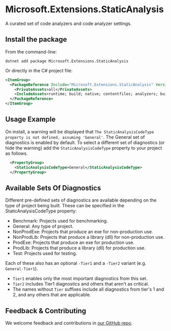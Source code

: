# Microsoft.Extensions.StaticAnalysis

A curated set of code analyzers and code analyzer settings.

## Install the package

From the command-line:

```console
dotnet add package Microsoft.Extensions.StaticAnalysis
```

Or directly in the C# project file:

```xml
<ItemGroup>
  <PackageReference Include="Microsoft.Extensions.StaticAnalysis" Version="[CURRENTVERSION]" >
    <PrivateAssets>all</PrivateAssets>
    <IncludeAssets>runtime; build; native; contentfiles; analyzers; buildtransitive</IncludeAssets>
  </PackageReference>
</ItemGroup>
```

## Usage Example

On install, a warning will be displayed that `The StaticAnalysisCodeType property is not defined, assuming 'General'`. The General set of diagnostics is enabled by default. To select a different set of diagnostics (or hide the warning) add the `StaticAnalysisCodeType` property to your project as follows.

```XML
  <PropertyGroup>
    <StaticAnalysisCodeType>General</StaticAnalysisCodeType>
  </PropertyGroup>
```

## Available Sets Of Diagnostics

Different pre-defined sets of diagnostics are available depending on the type of project being built. These can be specified in the StaticAnalysisCodeType property:
- Benchmark: Projects used for benchmarking.
- General: Any type of project.
- NonProdExe: Projects that produce an exe for non-production use.
- NonProdLib: Projects that produce a library (dll) for non-production use.
- ProdExe: Projects that produce an exe for production use.
- ProdLib: Projects that produce a library (dll) for production use.
- Test: Projects used for testing.

Each of these also has an optional `-Tier1` and a `-Tier2` variant (e.g. `General-Tier1`).
- `Tier1` enables only the most important diagnostics from this set.
- `Tier2` includes Tier1 diagnostics and others that aren't as critical.
- The names without `Tier` suffixes include all diagnostics from tier's 1 and 2, and any others that are applicable.

## Feedback & Contributing

We welcome feedback and contributions in [our GitHub repo](https://github.com/dotnet/extensions).
